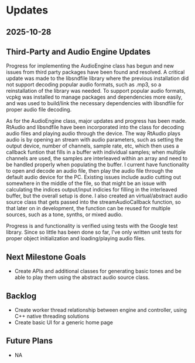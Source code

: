 # Updates

## 2025-10-28

## Third-Party and Audio Engine Updates

Progress for implementing the AudioEngine class has begun and new issues from third party packages have been found and resolved. A critical update was made to the libsndfile library where the previous installation did not support decoding popular audio formats, such as .mp3, so a reinstallation of the library was needed. To support popular audio formats, vcpkg was installed to manage packages and dependencies more easily, and was used to build/link the necessary dependencies with libsndfile for proper audio file decoding.

As for the AudioEngine class, major updates and progress has been made. RtAudio and libsndfile have been incorporated into the class for decoding audio files and playing audio through the device. The way RtAudio plays audio is by opening an stream with audio parameters, such as setting the output device, number of channels, sample rate, etc, which then uses a callback funtion that fills in a buffer with individual samples; when multiple channels are used, the samples are interleaved within an array and need to be handled properly when populating the buffer. I current have functionality to open and decode an audio file, then play the audio file through the default audio device for the PC. Existing issues include audio cutting out somewhere in the middle of the file, so that might be an issue with calculating the indices output/input indicies for filling in the interleaved buffer, but the overall setup is done. I also created an virtual/abstract audio source class that gets passed into the streamAudioCallback function, so that later on in development, the function can be reused for multiple sources, such as a tone, synths, or mixed audio.

Progress is and functionality is verified using tests with the Google test library. Since so little has been done so far, I've only written unit tests for proper object initialization and loading/playing audio files.

## Next Milestone Goals

* Create APIs and additional classes for generating basic tones and be able to play them using the abstract audio source class.

## Backlog

* Create worker thread relationship between engine and controller, using C++ native threading solutions
* Create basic UI for a generic home page

## Future Plans

* NA
